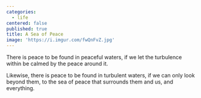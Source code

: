 ```yaml
---
categories:
  - life
centered: false
published: true
title: A Sea of Peace
image: 'https://i.imgur.com/fwQnFvZ.jpg'
---
```

There is peace to be found
in peaceful waters,
if we let the turbulence within
be calmed 
by the peace around it.

Likewise,
there is peace to be found
in turbulent waters,
if we can only look beyond them,
to the sea of peace
that surrounds them
and us, and everything.


